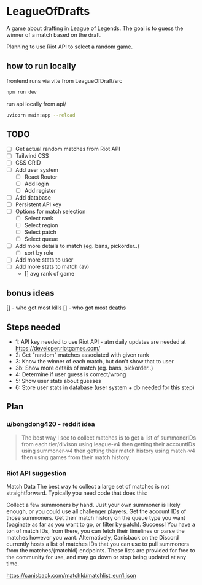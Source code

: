
# LeagueOfDrafts

A game about drafting in League of Legends. The goal is to guess the winner of a match based on the draft.

Planning to use Riot API to select a random game.

## how to run locally

frontend runs via vite from LeagueOfDraft/src

```zsh
npm run dev
```

run api locally from api/

```zsh
uvicorn main:app --reload
```

## TODO

- [ ] Get actual random matches from Riot API
- [ ] Tailwind CSS
- [ ] CSS GRID
- [ ] Add user system
  - [ ] React Router
  - [ ] Add login
  - [ ] Add register
- [ ] Add database
- [ ] Persistent API key
- [ ] Options for match selection
  - [ ] Select rank
  - [ ] Select region
  - [ ] Select patch
  - [ ] Select queue
- [ ] Add more details to match (eg. bans, pickorder..)
  - [ ] sort by role

- [ ] Add more stats to user
- [ ] Add more stats to match (av)
  - [] avg rank of game

## bonus ideas

[] - who got most kills
[] - who got most deaths

## Steps needed

* 1: API key needed to use Riot API - atm daily updates are needed at <https://developer.riotgames.com/>
* 2: Get "random" matches associated with given rank
* 3: Know the winner of each match, but don't show that to user
* 3b: Show more details of match (eg. bans, pickorder..)
* 4: Determine if user guess is correct/wrong
* 5: Show user stats about guesses
* 6: Store user stats in database (user system + db needed for this step)

## Plan

### u/bongdong420 - reddit idea

> The best way I see to collect matches is to get a list of summonerIDs from each tier/divison using league-v4 then getting their accountIDs using summoner-v4 then getting their match history using match-v4 then using games from their match history.

### Riot API suggestion

Match Data
The best way to collect a large set of matches is not straightforward. Typically you need code that does this:

Collect a few summoners by hand. Just your own summoner is likely enough, or you could use all challenger players.
Get the account IDs of those summoners.
Get their match history on the queue type you want (paginate as far as you want to go, or filter by patch).
Success! You have a ton of match IDs, from there, you can fetch their timelines or parse the matches however you want.
Alternatively, Canisback on the Discord currently hosts a list of matches IDs that you can use to pull summoners from the matches/{matchId} endpoints. These lists are provided for free to the community for use, and may go down or stop being updated at any time.

<https://canisback.com/matchId/matchlist_eun1.json>
